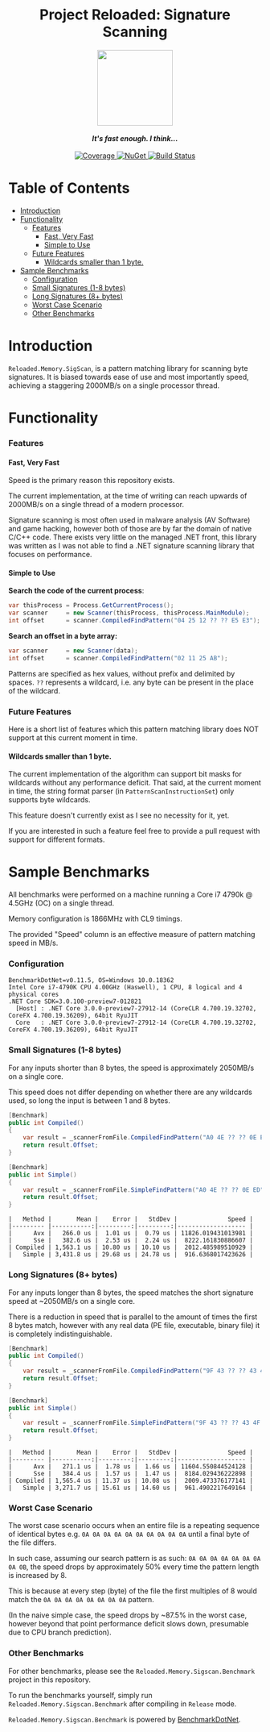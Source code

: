 <div align="center">
	<h1>Project Reloaded: Signature Scanning</h1>
	<img src="https://i.imgur.com/BjPn7rU.png" width="150" align="center" />
	<br/> <br/>
	<strong><i>It's fast enough. I think...</i></strong>
	<br/> <br/>
	<!-- Coverage -->
	<a href="https://codecov.io/gh/Reloaded-Project/Reloaded.Memory.SigScan">
		<img src="https://codecov.io/gh/Reloaded-Project/Reloaded.Memory.SigScan/branch/master/graph/badge.svg" alt="Coverage" />
	</a>
	<!-- NuGet -->
	<a href="https://www.nuget.org/packages/Reloaded.Memory.SigScan">
		<img src="https://img.shields.io/nuget/v/Reloaded.Memory.SigScan.svg" alt="NuGet" />
	</a>
	<!-- Build Status -->
	<a href="https://ci.appveyor.com/project/sewer56lol/reloaded-memory-sigscan">
		<img src="https://ci.appveyor.com/api/projects/status/7ayrf21ggo6ji2e0?svg=true" alt="Build Status" />
	</a>
</div>

# Table of Contents

- [Introduction](#introduction)
- [Functionality](#functionality)
    - [Features](#features)
        - [Fast, Very Fast](#fast-very-fast)
        - [Simple to Use](#simple-to-use)
    - [Future Features](#future-features)
        - [Wildcards smaller than 1 byte.](#wildcards-smaller-than-1-byte)
- [Sample Benchmarks](#sample-benchmarks)
    - [Configuration](#configuration)
    - [Small Signatures (1-8 bytes)](#small-signatures-1-8-bytes)
    - [Long Signatures (8+ bytes)](#long-signatures-8-bytes)
    - [Worst Case Scenario](#worst-case-scenario)
    - [Other Benchmarks](#other-benchmarks)

# Introduction

`Reloaded.Memory.SigScan`, is a pattern matching library for scanning byte signatures. It is biased towards ease of use and most importantly speed, achieving a staggering 2000MB/s on a single processor thread.

# Functionality

### Features

#### Fast, Very Fast

Speed is the primary reason this repository exists.

The current implementation, at the time of writing can reach upwards of 2000MB/s on a single thread of a modern processor.

Signature scanning is most often used in malware analysis (AV Software) and game hacking,  however both of those are by far the domain of native C/C++ code. There exists very little on the managed .NET front, this library was written as I was not able to find a .NET signature scanning library that focuses on performance.

#### Simple to Use

**Search the code of the current process**:
```csharp
var thisProcess = Process.GetCurrentProcess();
var scanner     = new Scanner(thisProcess, thisProcess.MainModule);
int offset      = scanner.CompiledFindPattern("04 25 12 ?? ?? E5 E3");
```

**Search an offset in a byte array:**
```csharp
var scanner     = new Scanner(data);
int offset      = scanner.CompiledFindPattern("02 11 25 AB");
```

Patterns are specified as hex values, without prefix and delimited by spaces.
`??` represents a wildcard, i.e. any byte can be present in the place of the wildcard.

### Future Features
Here is a short list of features which this pattern matching library does NOT support at this current moment in time.

#### Wildcards smaller than 1 byte.
The current implementation of the algorithm can support bit masks for wildcards without any performance deficit. That said, at the current moment in time, the string format parser (in `PatternScanInstructionSet`) only supports byte wildcards. 

This feature doesn't currently exist as I see no necessity for it, yet.

If you are interested in such a feature feel free to provide a pull request with support for different formats.

# Sample Benchmarks
All benchmarks were performed on a machine running a Core i7 4790k @ 4.5GHz (OC) on a single thread.

Memory configuration is 1866MHz with CL9 timings.

The provided "Speed" column is an effective measure of pattern matching speed in MB/s.

### Configuration
```
BenchmarkDotNet=v0.11.5, OS=Windows 10.0.18362
Intel Core i7-4790K CPU 4.00GHz (Haswell), 1 CPU, 8 logical and 4 physical cores
.NET Core SDK=3.0.100-preview7-012821
  [Host] : .NET Core 3.0.0-preview7-27912-14 (CoreCLR 4.700.19.32702, CoreFX 4.700.19.36209), 64bit RyuJIT
  Core   : .NET Core 3.0.0-preview7-27912-14 (CoreCLR 4.700.19.32702, CoreFX 4.700.19.36209), 64bit RyuJIT
```

### Small Signatures (1-8 bytes)

For any inputs shorter than 8 bytes, the speed is approximately 2050MB/s on a single core.

This speed does not differ depending on whether there are any wildcards used, so long the input is between 1 and 8 bytes.

```csharp
[Benchmark]
public int Compiled()
{
    var result = _scannerFromFile.CompiledFindPattern("A0 4E ?? ?? 0E ED");
    return result.Offset;
}

[Benchmark]
public int Simple()
{
    var result = _scannerFromFile.SimpleFindPattern("A0 4E ?? ?? 0E ED");
    return result.Offset;
}
```
```
|   Method |       Mean |    Error |   StdDev |              Speed |
|--------- |-----------:|---------:|---------:|------------------- |
|      Avx |   266.0 us |  1.01 us |  0.79 us | 11826.019431013981 |
|      Sse |   382.6 us |  2.53 us |  2.24 us |  8222.161830886607 |
| Compiled | 1,563.1 us | 10.80 us | 10.10 us |  2012.485989510929 |
|   Simple | 3,431.8 us | 29.68 us | 24.78 us |  916.6368017423626 |
```

### Long Signatures (8+ bytes)

For any inputs longer than 8 bytes, the speed matches the short signature speed at ~2050MB/s on a single core. 

There is a reduction in speed that is parallel to the amount of times the first 8 bytes match, however with any real data (PE file, executable, binary file) it is completely indistinguishable.

```csharp
[Benchmark]
public int Compiled()
{
    var result = _scannerFromFile.CompiledFindPattern("9F 43 ?? ?? 43 4F 99 ?? ?? 48"");
    return result.Offset;
}

[Benchmark]
public int Simple()
{
    var result = _scannerFromFile.SimpleFindPattern("9F 43 ?? ?? 43 4F 99 ?? ?? 48"");
    return result.Offset;
}
```

```
|   Method |       Mean |    Error |   StdDev |              Speed |
|--------- |-----------:|---------:|---------:|------------------- |
|      Avx |   271.1 us |  1.78 us |  1.66 us | 11604.550844524128 |
|      Sse |   384.4 us |  1.57 us |  1.47 us |  8184.029436222898 |
| Compiled | 1,565.4 us | 11.37 us | 10.08 us |  2009.473376177141 |
|   Simple | 3,271.7 us | 15.61 us | 14.60 us |  961.4902217649164 |
```

### Worst Case Scenario 
The worst case scenario occurs when an entire file is a repeating sequence of identical bytes e.g. `0A 0A 0A 0A 0A 0A 0A 0A 0A 0A` until a final byte of the file differs.

In such case, assuming our search pattern is as such: `0A 0A 0A 0A 0A 0A 0A 0A 0B`, the speed drops by approximately 50% every time the pattern length is increased by 8.

This is because at every step (byte) of the file the first multiples of 8 would match the `0A 0A 0A 0A 0A 0A 0A 0A` pattern.

(In the naive simple case, the speed drops by ~87.5% in the worst case, however beyond that point performance deficit slows down, presumable due to CPU branch prediction).

### Other Benchmarks
For other benchmarks, please see the `Reloaded.Memory.Sigscan.Benchmark` project in this repository.

To run the benchmarks yourself, simply run `Reloaded.Memory.Sigscan.Benchmark` after compiling in `Release` mode.

`Reloaded.Memory.Sigscan.Benchmark` is powered by [BenchmarkDotNet](https://github.com/dotnet/BenchmarkDotNet).
